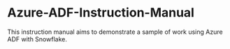 # Azure-ADF-Instruction-Manual
This instruction manual aims to demonstrate a sample of work using Azure ADF with Snowflake.
 
###
